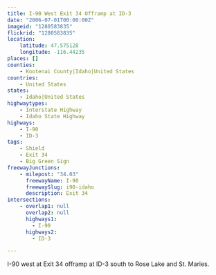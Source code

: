 ```yaml
---
title: I-90 West Exit 34 Offramp at ID-3
date: "2006-07-01T00:00:00Z"
imageid: "1280583835"
flickrid: "1280583835"
location:
    latitude: 47.575128
    longitude: -116.44235
places: []
counties:
    - Kootenai County|Idaho|United States
countries:
    - United States
states:
    - Idaho|United States
highwaytypes:
    - Interstate Highway
    - Idaho State Highway
highways:
    - I-90
    - ID-3
tags:
    - Shield
    - Exit 34
    - Big Green Sign
freewayJunctions:
    - milepost: "34.03"
      freewayName: I-90
      freewaySlug: i90-idaho
      description: Exit 34
intersections:
    - overlap1: null
      overlap2: null
      highways1:
        - I-90
      highways2:
        - ID-3

---
```

I-90 west at Exit 34 offramp at ID-3 south to Rose Lake and St. Maries.